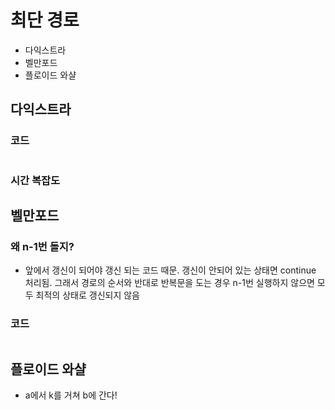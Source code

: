 # 최단 경로
- 다익스트라 
- 벨만포드
- 플로이드 와샬

## 다익스트라
### 코드
```python
```

### 시간 복잡도

## 벨만포드
### 왜 n-1번 돌지?
- 앞에서 갱신이 되어야 갱신 되는 코드 때문. 갱신이 안되어 있는 상태면 continue 처리됨. 그래서 경로의 순서와 반대로 반복문을 도는 경우 n-1번 실행하지 않으면 모두 최적의 상태로 갱신되지 않음

### 코드
```python
```

## 플로이드 와샬
- a에서 k를 거쳐 b에 간다!
```python
```
